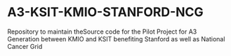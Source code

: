 # A3-KSIT-KMIO-STANFORD-NCG
Repository to maintain theSource code for the Pilot Project for A3 Generation between KMIO and KSIT benefiting Stanford as well as National Cancer Grid
